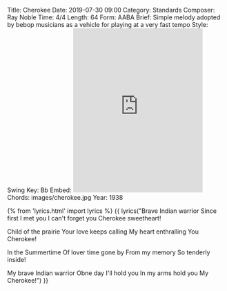 Title: Cherokee
Date: 2019-07-30 09:00
Category: Standards
Composer: Ray Noble
Time: 4/4
Length: 64
Form: AABA
Brief: Simple melody adopted by bebop musicians as a vehicle for playing at a very fast tempo
Style: Swing
Key: Bb
Embed: <iframe src="https://open.spotify.com/embed/user/thatdavidmiller/playlist/5tCxJzcqtIkfDjeu51wpep" width="300" height="380" frameborder="0" allowtransparency="true" allow="encrypted-media"></iframe>
Chords: images/cherokee.jpg
Year: 1938

{% from 'lyrics.html' import lyrics %}
{{ lyrics("Brave Indian warrior
Since first I met you
I can't forget you
Cherokee sweetheart!

Child of the prairie
Your love keeps calling
My heart enthralling
You Cherokee!

In the Summertime
Of lover time gone by
From my memory
So tenderly inside!

My brave Indian warrior
Obne day I'll hold you
In my arms hold you
My Cherokee!") }}
